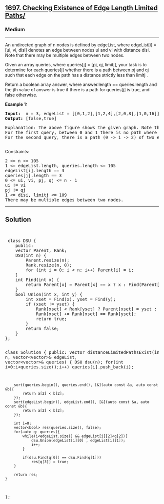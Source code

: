 
<h2><a href="https://leetcode.com/problems/sum-of-even-numbers-after-queries/">1697. Checking Existence of Edge Length Limited Paths/</a></h2>
<h3>Medium</h3>
<hr>
<div><p>
An undirected graph of n nodes is defined by edgeList, where edgeList[i] = [ui, vi, disi] denotes an edge between nodes ui and vi with distance disi. Note that there may be multiple edges between two nodes.

Given an array queries, where queries[j] = [pj, qj, limitj], your task is to determine for each queries[j] whether there is a path between pj and qj such that each edge on the path has a distance strictly less than limitj .

Return a boolean array answer, where answer.length == queries.length and the jth value of answer is true if there is a path for queries[j] is true, and false otherwise.
</p>


<p><strong>Example 1:</strong></p>
<pre><strong>Input:</strong>  n = 3, edgeList = [[0,1,2],[1,2,4],[2,0,8],[1,0,16]], queries = [[0,1,2],[0,2,5]]
<strong>Output:</strong> [false,true]
</pre>
<pre>
Explanation: The above figure shows the given graph. Note that there are two overlapping edges between 0 and 1 with distances 2 and 16.
For the first query, between 0 and 1 there is no path where each distance is less than 2, thus we return false for this query.
For the second query, there is a path (0 -> 1 -> 2) of two edges with distances less than 5, thus we return true for this query.
  </pre>
  

Constraints:
<pre>
2 <= n <= 105
1 <= edgeList.length, queries.length <= 105
edgeList[i].length == 3
queries[j].length == 3
0 <= ui, vi, pj, qj <= n - 1
ui != vi
pj != qj
1 <= disi, limitj <= 109
There may be multiple edges between two nodes.
</pre>
<hr>
 <h2><strong><b>Solution</b></strong></h2>
 <br>
 <pre>
 class DSU {
    public:
    vector<int> Parent, Rank;
    DSU(int n) {
        Parent.resize(n);
        Rank.resize(n, 0);
        for (int i = 0; i < n; i++) Parent[i] = i;
    }
    int Find(int x) {
        return Parent[x] = Parent[x] == x ? x : Find(Parent[x]);
    }
    bool Union(int x, int y) {
        int xset = Find(x), yset = Find(y);
        if (xset != yset) {
            Rank[xset] < Rank[yset] ? Parent[xset] = yset : Parent[yset] = xset;
            Rank[xset] += Rank[xset] == Rank[yset];
            return true;
        }
        return false;
    }
};

class Solution {
public:
    vector<bool> distanceLimitedPathsExist(int n, vector<vector<int>>& edgeList, vector<vector<int>>& queries) {
        DSU dsu(n);
        for(int i=0;i<queries.size();i++)
            queries[i].push_back(i);
        
        sort(queries.begin(), queries.end(), [&](auto const &a, auto const &b){
            return a[2] < b[2];
        });
        sort(edgeList.begin(), edgeList.end(), [&](auto const &a, auto const &b){
            return a[2] < b[2];
        });
        
        int i=0;
        vector<bool> res(queries.size(), false);
        for(auto q: queries){
            while(i<edgeList.size() && edgeList[i][2]<q[2]){
                dsu.Union(edgeList[i][0] , edgeList[i][1]);
                i++;
            }
            
            if(dsu.Find(q[0]) == dsu.Find(q[1]))
                res[q[3]] = true;
        }
        
        return res;
    }
};
 </pre>

